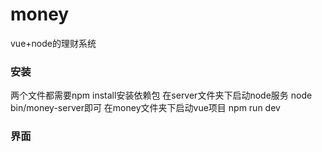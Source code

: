 # money
vue+node的理财系统

### 安装
两个文件都需要npm install安装依赖包
在server文件夹下启动node服务 node bin/money-server即可
在money文件夹下启动vue项目 npm run dev 

### 界面

